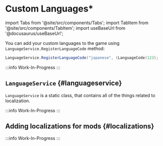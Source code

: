 # Custom Languages*

import Tabs from '@site/src/components/Tabs';
import TabItem from '@site/src/components/TabItem';
import useBaseUrl from '@docusaurus/useBaseUrl';

You can add your custom languages to the game using `LanguageService.RegisterLanguageCode` method:

```csharp
LanguageService.RegisterLanguageCode("japanese", (LanguageCode)123);
```

:::info Work-In-Progress
:::

## `LanguageService` {#languageservice}

`LanguageService` is a static class, that contains all of the things related to localization.

:::info Work-In-Progress
:::

## Adding localizations for mods {#localizations}

:::info Work-In-Progress
:::